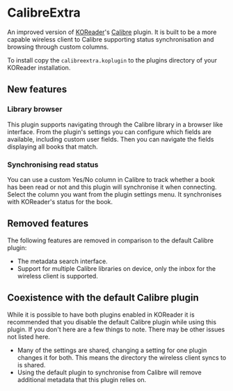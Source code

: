 # CalibreExtra

An improved version of [KOReader](https://koreader.rocks/)'s [Calibre](https://calibre-ebook.com/) plugin. It is built to be a more capable wireless client to Calibre supporting status synchronisation and browsing through custom columns.

To install copy the `calibreextra.koplugin` to the plugins directory of your KOReader installation.

## New features

### Library browser

This plugin supports navigating through the Calibre library in a browser like interface. From the plugin's settings you can configure which fields are available, including custom user fields. Then you can navigate the fields displaying all books that match.

### Synchronising read status

You can use a custom Yes/No column in Calibre to track whether a book has been read or not and this plugin will synchronise it when connecting. Select the column you want from the plugin settings menu. It synchronises with KOReader's status for the book.

## Removed features

The following features are removed in comparison to the default Calibre plugin:

* The metadata search interface.
* Support for multiple Calibre libraries on device, only the inbox for the wireless client is supported.

## Coexistence with the default Calibre plugin

While it is possible to have both plugins enabled in KOReader it is recommended that you disable the default Calibre plugin while using this plugin. If you don't here are a few things to note. There may be other issues not listed here.

* Many of the settings are shared, changing a setting for one plugin changes it for both. This means the directory the wireless client syncs to is shared.
* Using the default plugin to synchronise from Calibre will remove additional metadata that this plugin relies on.
